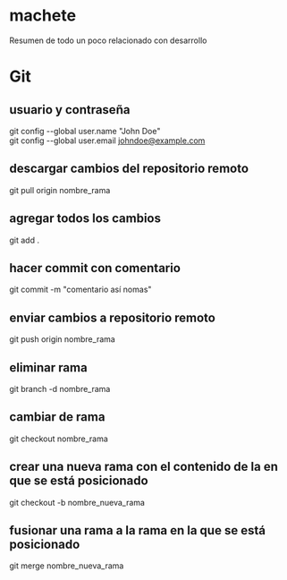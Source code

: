 # machete
Resumen de todo un poco relacionado con desarrollo

# Git

## usuario y contraseña
git config --global user.name "John Doe" <br/>
git config --global user.email johndoe@example.com

## descargar cambios del repositorio remoto
git pull origin nombre_rama

## agregar todos los cambios
git add .

## hacer commit con comentario
git commit -m "comentario así nomas"

## enviar cambios a repositorio remoto
git push origin nombre_rama

## eliminar rama
git branch -d nombre_rama

## cambiar de rama
git checkout nombre_rama

## crear una nueva rama con el contenido de la en que se está posicionado
git checkout -b nombre_nueva_rama

## fusionar una rama a la rama en la que se está posicionado
git merge nombre_nueva_rama
